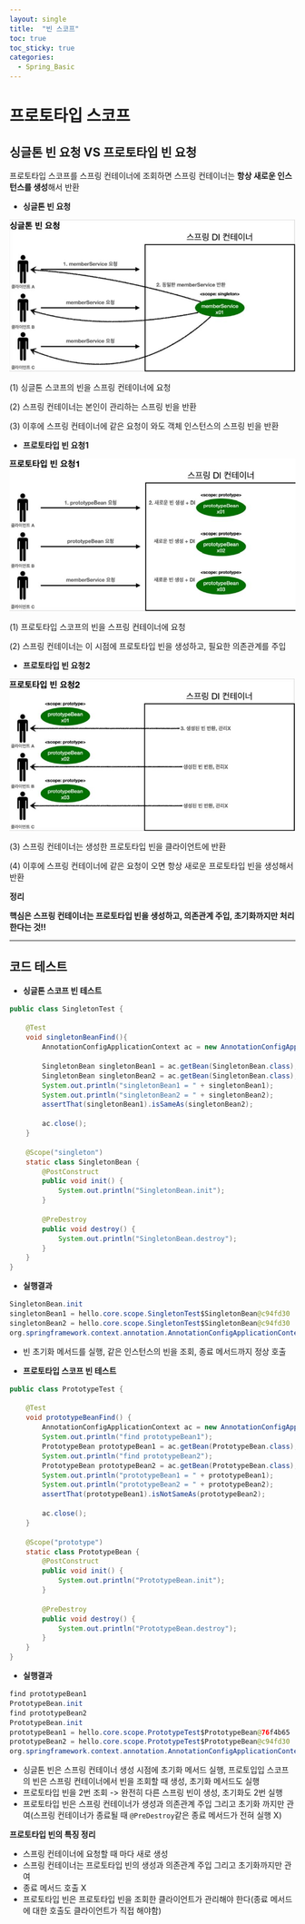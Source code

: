 ```yaml
---
layout: single
title:  "빈 스코프"
toc: true
toc_sticky: true
categories:
  - Spring_Basic 
---
```


#  프로토타입 스코프



## 싱글톤 빈 요청 VS 프로토타입 빈 요청



프로토타입 스코프를 스프링 컨테이너에 조회하면 스프링 컨테이너는 **항상 새로운 인스턴스를 생성**해서 반환



- **싱글톤 빈 요청**

![](/assets/images/2022-03-22-prototypeScope/1.JPG)

(1) 싱글톤 스코프의 빈을 스프링 컨테이너에 요청

(2) 스프링 컨테이너는 본인이 관리하는 스프링 빈을 반환

(3) 이후에 스프링 컨테이너에 같은 요청이 와도 객체 인스턴스의 스프링 빈을 반환  



- **프로토타입 빈 요청1**

![](/assets/images/2022-03-22-prototypeScope/2.JPG)

(1) 프로토타입 스코프의 빈을 스프링 컨테이너에 요청

(2) 스프링 컨테이너는 이 시점에 프로토타입 빈을 생성하고, 필요한 의존관계를 주입  



- **프로토타입 빈 요청2**

![](/assets/images/2022-03-22-prototypeScope/3.JPG)

(3) 스프링 컨테이너는 생성한 프로토타입 빈을 클라이언트에 반환

(4) 이후에 스프링 컨테이너에 같은 요청이 오면 항상 새로운 프로토타입 빈을 생성해서 반환



**정리**

**핵심은 스프링 컨테이너는 프로토타입 빈을 생성하고, 의존관계 주입, 초기화까지만 처리한다는 것!!**



---

## 코드 테스트

- **싱글톤 스코프 빈 테스트** 

```java
public class SingletonTest {

    @Test
    void singletonBeanFind(){
        AnnotationConfigApplicationContext ac = new AnnotationConfigApplicationContext(SingletonBean.class);

        SingletonBean singletonBean1 = ac.getBean(SingletonBean.class);
        SingletonBean singletonBean2 = ac.getBean(SingletonBean.class);
        System.out.println("singletonBean1 = " + singletonBean1);
        System.out.println("singletonBean2 = " + singletonBean2);
        assertThat(singletonBean1).isSameAs(singletonBean2);

        ac.close();
    }

    @Scope("singleton")
    static class SingletonBean {
        @PostConstruct
        public void init() {
            System.out.println("SingletonBean.init");
        }

        @PreDestroy
        public void destroy() {
            System.out.println("SingletonBean.destroy");
        }
    }
}
```



- **실행결과**

```java
SingletonBean.init
singletonBean1 = hello.core.scope.SingletonTest$SingletonBean@c94fd30
singletonBean2 = hello.core.scope.SingletonTest$SingletonBean@c94fd30
org.springframework.context.annotation.AnnotationConfigApplicationContext - Closing SingletonBean.destroy
```

- 빈 초기화 메서드를 실행, 같은 인스턴스의 빈을 조회, 종료 메서드까지 정상 호출  



- **프로토타입 스코프 빈 테스트**

```java
public class PrototypeTest {

    @Test
    void prototypeBeanFind() {
        AnnotationConfigApplicationContext ac = new AnnotationConfigApplicationContext(PrototypeBean.class);
        System.out.println("find prototypeBean1");
        PrototypeBean prototypeBean1 = ac.getBean(PrototypeBean.class);
        System.out.println("find prototypeBean2");
        PrototypeBean prototypeBean2 = ac.getBean(PrototypeBean.class);
        System.out.println("prototypeBean1 = " + prototypeBean1);
        System.out.println("prototypeBean2 = " + prototypeBean2);
        assertThat(prototypeBean1).isNotSameAs(prototypeBean2);

        ac.close();
    }

    @Scope("prototype")
    static class PrototypeBean {
        @PostConstruct
        public void init() {
            System.out.println("PrototypeBean.init");
        }

        @PreDestroy
        public void destroy() {
            System.out.println("PrototypeBean.destroy");
        }
    }
}
```



- **실행결과**

```java
find prototypeBean1
PrototypeBean.init
find prototypeBean2
PrototypeBean.init
prototypeBean1 = hello.core.scope.PrototypeTest$PrototypeBean@76f4b65
prototypeBean2 = hello.core.scope.PrototypeTest$PrototypeBean@c94fd30
org.springframework.context.annotation.AnnotationConfigApplicationContext - Closing   
```

- 싱글톤 빈은 스프링 컨테이너 생성 시점에 초기화 메서드 실행, 프로토입입 스코프의 빈은 스프링 컨테이너에서 빈을 조회할 때 생성, 초기화 메서드도 실행
- 프로토타입 빈을 2번 조회 -> 완전히 다른 스프링 빈이 생성, 초기화도 2번 실행
- 프로토타입 빈은 스프링 컨테이너가 생성과 의존관계 주입 그리고 초기화 까지만 관여(스프링 컨테이너가 종료될 때 `@PreDestroy`같은 종료 메서드가 전혀 실행 X)



**프로토타입 빈의 특징 정리**

- 스프링 컨테이너에 요청할 때 마다 새로 생성
- 스프링 컨테이너는 프로토타입 빈의 생성과 의존관계 주입 그리고 초기화까지만 관여
- 종료 메서드 호출 X
- 프로토타입 빈은 프로토타입 빈을 조회한 클라이언트가 관리해야 한다(종료 메서드에 대한 호출도 클라이언트가 직접 해야함)
